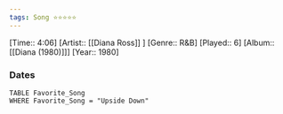 ```yaml
---
tags: Song ⭐⭐⭐⭐⭐ 
---
```

[Time:: 4:06]
[Artist:: [[Diana Ross]] ]
[Genre:: R&B]
[Played:: 6]
[Album:: [[Diana (1980)]]]
[Year:: 1980]
### Dates
````dataview
TABLE Favorite_Song
WHERE Favorite_Song = "Upside Down"
````